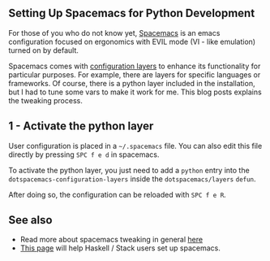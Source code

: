 ## Setting Up Spacemacs for Python Development
For those of you who do not know yet, [Spacemacs](https://github.com/syl20bnr/spacemacs) is an emacs configuration focused on ergonomics with EVIL mode (VI - like emulation) turned on by default.

Spacemacs comes with [configuration layers](https://github.com/syl20bnr/spacemacs/blob/master/doc/LAYERS.org) to enhance its functionality for particular purposes. For example, there are layers for specific languages or frameworks. Of course, there is a python layer included in the installation, but I had to tune some vars to make it work for me. This blog posts explains the tweaking process.

## 1 - Activate the python layer

User configuration is placed in a `~/.spacemacs` file. You can also edit this file directly by pressing `SPC f e d` in spacemacs.

To activate the python layer, you just need to add a `python` entry into the `dotspacemacs-configuration-layers` inside the `dotspacemacs/layers` `defun`.

After doing so, the configuration can be reloaded with `SPC f e R`.



## See also
- Read more about spacemacs tweaking in general [here](http://thume.ca/howto/2015/03/07/configuring-spacemacs-a-tutorial/)
- [This page](https://touk.pl/blog/2015/10/14/getting-started-with-haskell-stack-and-spacemacs/) will help Haskell / Stack users set up spacemacs.